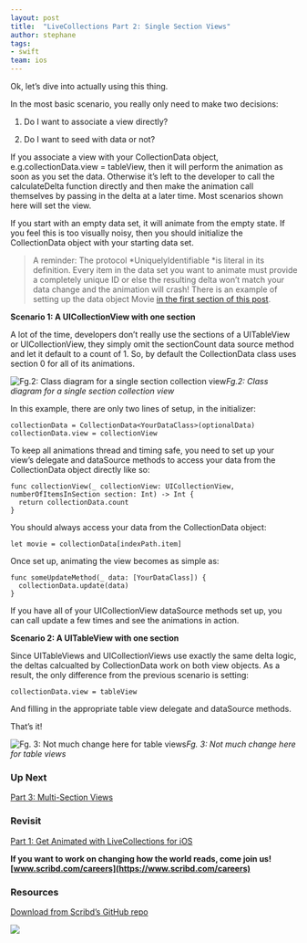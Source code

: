 ```yaml
---
layout: post
title:  "LiveCollections Part 2: Single Section Views"
author: stephane
tags:
- swift
team: ios
---
```


Ok, let’s dive into actually using this thing.

In the most basic scenario, you really only need to make two decisions:

1. Do I want to associate a view directly?

1. Do I want to seed with data or not?

If you associate a view with your CollectionData object, e.g.collectionData.view = tableView, then it will perform the animation as soon as you set the data. Otherwise it’s left to the developer to call the calculateDelta function directly and then make the animation call themselves by passing in the delta at a later time. Most scenarios shown here will set the view.

If you start with an empty data set, it will animate from the empty state. If you feel this is too visually noisy, then you should initialize the CollectionData object with your starting data set.
> A reminder: The protocol *UniquelyIdentifiable *is literal in its definition. Every item in the data set you want to animate must provide a completely unique ID or else the resulting delta won’t match your data change and the animation will crash! There is an example of setting up the data object Movie [in the first section of this post](https://medium.com/p/59ea1eda2b2d#7b22).

**Scenario 1: A UICollectionView with one section**

A lot of the time, developers don’t really use the sections of a UITableView or UICollectionView, they simply omit the sectionCount data source method and let it default to a count of 1. So, by default the CollectionData class uses section 0 for all of its animations.

![Fg.2: Class diagram for a single section collection view](https://cdn-images-1.medium.com/max/2188/1*0AiKpvIvfvzQX38kniPEyQ.png)*Fg.2: Class diagram for a single section collection view*

In this example, there are only two lines of setup, in the initializer:

    collectionData = CollectionData<YourDataClass>(optionalData)
    collectionData.view = collectionView

To keep all animations thread and timing safe, you need to set up your view’s delegate and dataSource methods to access your data from the CollectionData object directly like so:

    func collectionView(_ collectionView: UICollectionView, numberOfItemsInSection section: Int) -> Int {
      return collectionData.count
    }

You should always access your data from the CollectionData object:

    let movie = collectionData[indexPath.item]

Once set up, animating the view becomes as simple as:

    func someUpdateMethod(_ data: [YourDataClass]) {
      collectionData.update(data)
    }

If you have all of your UICollectionView dataSource methods set up, you can call update a few times and see the animations in action.

**Scenario 2: A UITableView with one section**

Since UITableViews and UICollectionViews use exactly the same delta logic, the deltas calcualted by CollectionData work on both view objects. As a result, the only difference from the previous scenario is setting:

    collectionData.view = tableView

And filling in the appropriate table view delegate and dataSource methods.

That’s it!

![Fg. 3: Not much change here for table views](https://cdn-images-1.medium.com/max/2188/1*MPRbRoKnQI03GUogEqeCiQ.png)*Fg. 3: Not much change here for table views*

### Up Next

[Part 3: Multi-Section Views](https://medium.com/@stephane_57022/6525369decd2)

### Revisit

[Part 1: Get Animated with LiveCollections for iOS](https://medium.com/p/59ea1eda2b2d)

**If you want to work on changing how the world reads, come join us! [www.scribd.com/careers](https://www.scribd.com/careers)**

### Resources

[Download from Scribd’s GitHub repo](https://github.com/scribd/LiveCollections/)

![](https://cdn-images-1.medium.com/max/2000/1*hTHcvNhtABq_lMD0dVYQAA.png)
